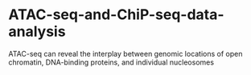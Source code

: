 # ATAC-seq-and-ChiP-seq-data-analysis
ATAC-seq can reveal the interplay between genomic locations of open chromatin, DNA-binding proteins, and individual nucleosomes 
